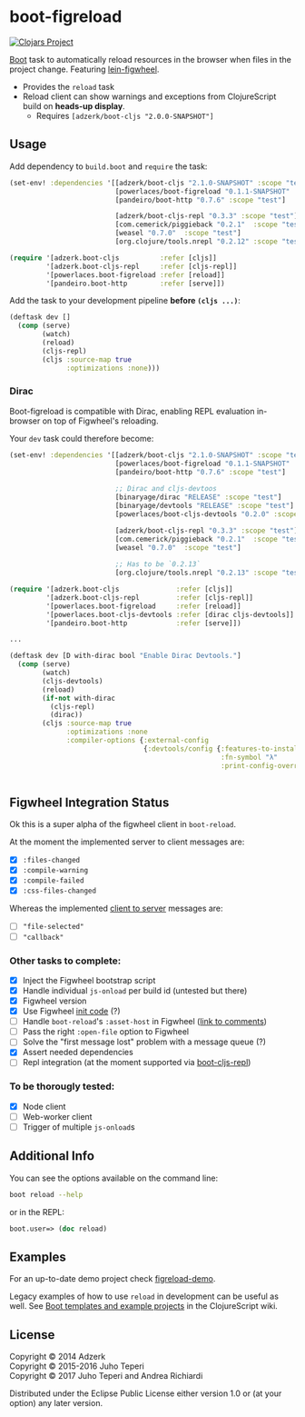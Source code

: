# boot-figreload
[![Clojars Project](https://img.shields.io/clojars/v/powerlaces/boot-figreload.svg)](https://clojars.org/powerlaces/boot-figreload)

[Boot][1] task to automatically reload resources in the browser when files in
the project change. Featuring [lein-figwheel][2].

* Provides the `reload` task
* Reload client can show warnings and exceptions from ClojureScript build on **heads-up display**.
    * Requires `[adzerk/boot-cljs "2.0.0-SNAPSHOT"]`
    
## Usage

Add dependency to `build.boot` and `require` the task:

```clj
(set-env! :dependencies '[[adzerk/boot-cljs "2.1.0-SNAPSHOT" :scope "test"]
                          [powerlaces/boot-figreload "0.1.1-SNAPSHOT" :scope "test"]
                          [pandeiro/boot-http "0.7.6" :scope "test"]

                          [adzerk/boot-cljs-repl "0.3.3" :scope "test"]
                          [com.cemerick/piggieback "0.2.1"  :scope "test"]
                          [weasel "0.7.0"  :scope "test"]
                          [org.clojure/tools.nrepl "0.2.12" :scope "test"]])

(require '[adzerk.boot-cljs          :refer [cljs]]
         '[adzerk.boot-cljs-repl     :refer [cljs-repl]]
         '[powerlaces.boot-figreload :refer [reload]]
         '[pandeiro.boot-http        :refer [serve]])
```

Add the task to your development pipeline **before `(cljs ...)`**:

```clj
(deftask dev []
  (comp (serve)
        (watch)
        (reload)
        (cljs-repl)
        (cljs :source-map true
              :optimizations :none)))
```

### Dirac

Boot-figreload is compatible with Dirac, enabling REPL evaluation in-browser on top of Figwheel's reloading.

Your `dev` task could therefore become:

```clj
(set-env! :dependencies '[[adzerk/boot-cljs "2.1.0-SNAPSHOT" :scope "test"]
                          [powerlaces/boot-figreload "0.1.1-SNAPSHOT" :scope "test"]
                          [pandeiro/boot-http "0.7.6" :scope "test"]
                          
                          ;; Dirac and cljs-devtoos
                          [binaryage/dirac "RELEASE" :scope "test"]
                          [binaryage/devtools "RELEASE" :scope "test"]
                          [powerlaces/boot-cljs-devtools "0.2.0" :scope "test"]

                          [adzerk/boot-cljs-repl "0.3.3" :scope "test"]
                          [com.cemerick/piggieback "0.2.1"  :scope "test"]
                          [weasel "0.7.0"  :scope "test"]
                          
                          ;; Has to be `0.2.13`
                          [org.clojure/tools.nrepl "0.2.13" :scope "test"]])

(require '[adzerk.boot-cljs              :refer [cljs]]
         '[adzerk.boot-cljs-repl         :refer [cljs-repl]]
         '[powerlaces.boot-figreload     :refer [reload]]
         '[powerlaces.boot-cljs-devtools :refer [dirac cljs-devtools]]
         '[pandeiro.boot-http            :refer [serve]])

...

(deftask dev [D with-dirac bool "Enable Dirac Devtools."]
  (comp (serve)
        (watch)
        (cljs-devtools)
        (reload)
        (if-not with-dirac
          (cljs-repl)
          (dirac))
        (cljs :source-map true
              :optimizations :none
              :compiler-options {:external-config
                                 {:devtools/config {:features-to-install [:formatters :hints]
                                                    :fn-symbol "λ"
                                                    :print-config-overrides true}}})))
                                                    
```
                      
                                                    
## Figwheel Integration Status

Ok this is a super alpha of the figwheel client in `boot-reload`.

At the moment the implemented server to client messages are:

- [x] `:files-changed`
- [x] `:compile-warning`
- [x] `:compile-failed`
- [x] `:css-files-changed`

Whereas the implemented [client to server](https://github.com/arichiardi/lein-figwheel/blob/boot-reload-changes/sidecar/src/figwheel_sidecar/components/figwheel_server.clj#L75) messages are:

- [ ] `"file-selected"` 
- [ ] `"callback"`

### Other tasks to complete:

- [x] Inject the Figwheel bootstrap script
- [x] Handle individual `js-onload` per build id (untested but there)
- [x] Figwheel version
- [x] Use Figwheel [init code](https://github.com/bhauman/lein-figwheel/blob/cc2d188ab041fc92551d3c4a8201729c47fe5846/sidecar/src/figwheel_sidecar/build_middleware/injection.clj#L171) (?)
- [ ] Handle `boot-reload`'s `:asset-host` in Figwheel ([link to comments](https://github.com/adzerk-oss/boot-reload/commit/e27e330d9f688875ba19d56e825cd9e81013e58e#commitcomment-20350456))
- [ ] Pass the right `:open-file` option to Figwheel
- [ ] Solve the "first message lost" problem with a message queue (?) 
- [x] Assert needed dependencies
- [ ] Repl integration (at the moment supported via [boot-cljs-repl][3])

### To be thorougly tested:

- [x] Node client
- [ ] Web-worker client
- [ ] Trigger of multiple `js-onload`s

## Additional Info

You can see the options available on the command line:

```bash
boot reload --help
```

or in the REPL:

```clj
boot.user=> (doc reload)
```

## Examples

For an up-to-date demo project check [figreload-demo][4].

Legacy examples of how to use `reload` in development can be useful as well. See
[Boot templates and example projects][5] in the ClojureScript wiki.

## License

Copyright &copy; 2014 Adzerk<br>
Copyright &copy; 2015-2016 Juho Teperi<br>
Copyright &copy; 2017 Juho Teperi and Andrea Richiardi

Distributed under the Eclipse Public License either version 1.0 or (at
your option) any later version.

[1]:                https://github.com/boot-clj/boot
[2]:                https://github.com/bhauman/lein-figwheel
[3]:                https://github.com/adzerk-oss/boot-cljs-repl
[4]:                https://github.com/arichiardi/figreload-demo
[5]:                https://github.com/clojure/clojurescript/wiki#boot
